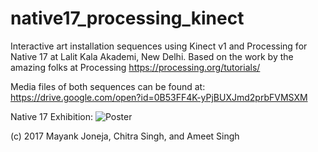 # native17_processing_kinect
Interactive art installation sequences using Kinect v1 and Processing for Native 17 at Lalit Kala Akademi, New Delhi.
Based on the work by the amazing folks at Processing https://processing.org/tutorials/ 

Media files of both sequences can be found at: https://drive.google.com/open?id=0B53FF4K-yPjBUXJmd2prbFVMSXM

Native 17 Exhibition:
![Poster](https://i.imgur.com/0UJttrZ.jpg)

(c) 2017 Mayank Joneja, Chitra Singh, and Ameet Singh
